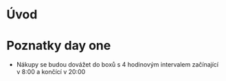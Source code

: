 # Úvod

# Poznatky day one
- Nákupy se budou dovážet do boxů s 4 hodinovým intervalem začínající v 8:00 a končící v 20:00